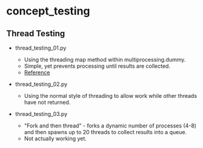 # concept_testing

## Thread Testing

* thread_testing_01.py
    * Using the threading map method within multiprocessing.dummy.
    * Simple, yet prevents processing until results are collected.
    * [Reference](http://chriskiehl.com/article/parallelism-in-one-line/)

* thread_testing_02.py
    * Using the normal style of threading to allow work while other threads have not returned.
  
* thread_testing_03.py
    * "Fork and then thread" - forks a dynamic number of processes (4-8) and then spawns up to 20 threads to collect results into a queue.
    * Not actually working yet.
